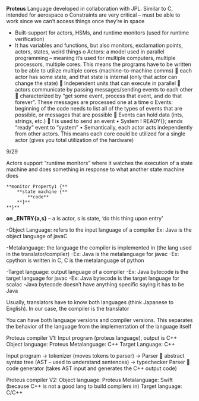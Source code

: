 **Proteus**
Language developed in collaboration with JPL. Similar to C, intended for aerospace 
o	Constraints are very critical – must be able to work since we can’t access things once they’re in space
-	Built-support for actors, HSMs, and runtime monitors (used for runtime verification)
-	It has variables and functions, but also monitors, exclamation points, actors, states, weird things
o	Actors: a model used in parallel programming – meaning it’s used for multiple computers, multiple processors, multiple cores. This means the programs have to be written to be able to utilize multiple cores (machine-to-machine comms)
	each actor has some state, and that state is internal (only that actor can change the state)
	Independent units that can execute in parallel
	actors communicate by passing messages/sending events to each other
	characterized by “get some event, process that event, and do that forever”. These messages are processed one at a time
o	Events: beginning of the code needs to list all of the types of events that are possible, or messages that are possible
	Events can hold data (ints, strings, etc.)
	! is used to send an event 
•	System ! READY{}; sends “ready” event to “system”
•	Semantically, each actor acts independently from other actors. This means each core could be utilized for a single actor (gives you total utilization of the hardware)

9/29

Actors support “runtime monitors” where it watches the execution of a state machine and does something in response to what another state machine does

	**monitor Property1 {**
		**state machine {**
			**code**
		**}**
    **}**

**on _ENTRY{a,s}** – a is actor, s is state, ‘do this thing upon entry’

-Object Language: refers to the input language of a compiler
	Ex: Java is the object language of javaC 

-Metalanguage: the language the compiler is implemented in (the lang used in the translator/compiler)
	-Ex: Java is the metalanguage for javac
	-Ex: cpython is written in C, C is the metalanguage of python 

-Target language: output language of a compiler
	-Ex: Java bytecode is the target language for javac
	-Ex: Java bytecode is the target language for scalac
	-Java bytecode doesn’t have anything specific saying it has to be Java

Usually, translators have to know both languages (think Japanese to English). In our case, the compiler is the translator 

You can have both language versions and compiler versions. This separates the behavior of the language from the implementation of the language itself


Proteus compiler V1:
Input program (proteus language), output is C++
Object language: Proteus
Metalanguage: C++ 
Target Language: C++ 

Input program -> tokenizer (moves tokens to parser) -> 
Parser  abstract syntax tree (AST – used to understand sentences) -> typechecker 
	Parser  code generator (takes AST input and generates the C++ output code)

Proteus compiler V2:
Object language: Proteus
Metalanguage: Swift (because C++ is not a good lang to build compilers in)
Target language: C/C++
